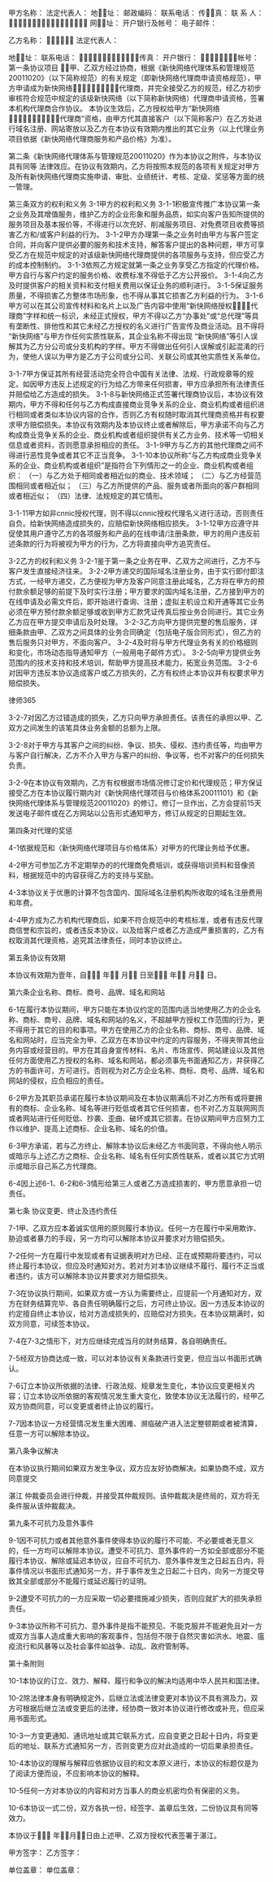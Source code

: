 
 甲方名称：                                        法定代表人：
 地址：                                        邮政编码：
 联系电话：                                        传真：
 联 系 人：      网址：
 开户银行及帐号：                                  电子邮件：
 
 乙方名称：                           法定代表人：
 
 地址： 
 联系电话：              传真：
 开户银行：                        帐号：
 第一条协议项目
 甲、乙双方经过协商，根据《新快网络代理体系和管理规范20011020》（以下简称规范）的有关规定（即新快网络代理商申请资格规范），甲方申请成为新快网络代理商，并完全接受乙方的规范，经乙方初步审核符合规范中规定的该级新快网络（以下简称新快网络）代理商申请资格，签署本机构代理商合作协议。
 本协议生效后，乙方授权给甲方“新快网络代理商”资格，由甲方代其直接客户（以下简称客户）在乙方处进行域名注册、网站寄放以及乙方在本协议有效期内推出的其它业务（以上代理业务项目依据《新快网络代理商服务和产品价格》为准）。
 
 第二条《新快网络代理体系与管理规范20011020》作为本协议之附件，与本协议具有同等
 法律效应。在协议有效期内，乙方将按照本规范的各项有关规定对甲方及所有新快网络代理商实施申请、审批、业绩统计、考核、定级、奖惩等方面的统一管理。
 
 第三条双方的权利和义务
 3-1甲方的权利和义务
 3-1-1积极宣传推广本协议第一条之业务及其增值服务，维护乙方的企业形象和服务品质，如实向客户告知所提供的服务项目及基本报价等，不得进行以次充好、削减服务项目、对免费项目收费等损害乙方和/或客户利益的行为。
 3-1-2甲方办理第一条之业务时由甲方与客户签定合同，并向客户提供必要的服务和技术支持，解答客户提出的各种问题，甲方可享受乙方在规范中规定的对该级新快网络代理商提供的各项服务与支持，但应受乙方的成本控制制约。
 3-1-3依照乙方规定就第一条之业务享受乙方指定的代理价格。甲方自行与客户约定的服务价格、收费标准不得低于乙方公开报价。
 3-1-4向乙方及时提供客户的相关资料和支付相关费用以保证业务的顺利进行。
 3-1-5保证服务质量，不得损害乙方整体市场形象，也不得从事其它损害乙方利益的行为。
 3-1-6甲方可以在其公司宣传材料和名片上以及广告内容中使用“新快网络授权代理商”字样和统一标识，未经正式授权，甲方不得以乙方“办事处”或“总代理”等具有垄断性、排他性和其它未经乙方授权的名义进行广告宣传及商业活动。且不得将 “新快网络”与甲方作任何实质性联系，其企业名称不得出现 “新快网络”等引人误解其为乙方分公司或分支机构的字样。甲方不得做出任何引人误解或引起混淆的行为，使他人误以为甲方是乙方子公司或分公司、关联公司或其他实质性关系单位。
 
 3-1-7甲方保证其所有经营活动完全符合中国有关法律、法规、行政规章等的规定。如因甲方违反上述规定的行为给乙方带来任何损害，甲方应承担所有法律责任并赔偿给乙方造成的损失。
 3-1-8与新快网络正式签署代理商协议后，本协议有效期内，甲方不得和任何与乙方构成直接商业竞争关系的企业、商业机构或者组织进行相同或者类似本协议内容的合作，否则乙方有权随时取消其代理商资格并有权要求甲方赔偿损失。本协议有效期内及本协议终止或者解除后，甲方承诺不向与乙方构成商业竞争关系的企业、商业机构或者组织提供有关乙方业务、技术等一切相关信息或者资料，否则愿意承担相应的责任。
 3-1-9甲方与乙方的其他代理商之间不得进行恶性竞争或者其它不正当竞争。
 3-1-10本协议所称“与乙方构成商业竞争关系的企业、商业机构或者组织”是指符合下列情形之一的企业、商业机构或者组织：
 （一）与乙方处于相同或者相近似的商业、技术领域；
 （二）与乙方经营范围相同或者相近似；
 （三）与乙方所提供的产品、服务或者所面向的客户群相同或者相近似；
 （四）法律、法规规定的其它情形。
 
 3-1-11甲方如非cnnic授权代理，则不得以cnnic授权代理名义进行活动，否则责任自负。给新快网络造成损失的，应赔偿新快网络相应损失。
 3-1-12甲方应遵守并促使其用户遵守乙方的各项服务和产品的在线申请/注册条款，甲方的用户违反前述条款的行为将被视为甲方的行为，乙方将直接向甲方追究责任。
 
 3-2乙方的权利和义务
 3-2-1鉴于第一条之业务在甲、乙双方之间进行，乙方不与客户发生直接经济往来。
 3-2-2甲方递交的国际域名注册业务，由于实行即付即注方式，一经甲方递交，乙方便视为甲方及客户同意注册此域名，乙方将在甲方的预付款余额足够的前提下及时实行注册；甲方要求的国内域名注册，乙方接到甲方的在线申请及必需文件后，即开始进行查询、注册；虚拟主机设立和开通等其它业务必须在甲方预付款余额足够或收到甲方汇款凭证传真后按业务合同进行。其它业务乙方应在甲方提交申请后及时处理。
 3-2-3乙方向甲方提供完整的售后服务，详细条款由甲、乙双方之间具体的业务合同确定（包括电子版合同形式），但乙方的售后服务只对甲方，不面向客户。
 3-2-4及时将与甲方代理业务有关的价格细则和变化，市场动态指导通知甲方（一般用电子邮件方式）。
 3-2-5向甲方提供业务范围内的技术支持和技术培训，帮助甲方提高技术能力，拓宽业务范围。
 3-2-6对因甲方违反本协议造成客户或乙方损失的，乙方有权终止本协议并有权要求甲方赔偿损失。




 
律师365






 3-2-7对因乙方过错造成的损失，乙方只向甲方承担责任。该责任的承担以甲、乙双方之间发生的该笔具体业务金额的总额为上限。

 3-2-8对于甲方与其客户之间的纠纷、争议、损失、侵权、违约责任等，均由甲方与客户自行解决，乙方不介入甲方与客户的纠纷、争议等，也不对客户的任何损失负责。

 3-2-9在本协议有效期内，乙方有权根据市场情况修订定价和代理规范；甲方保证接受乙方在本协议履行期内对《新快网络代理项目与价格体系20011101》和《新快网络代理体系与管理规范20011020》的修订。修订一旦作出，乙方会提前15天发送电子邮件或在乙方网站以公告形式通知甲方，修订从规定的日期起生效。

 

 第四条对代理的奖惩

 4-1依据规范和〈新快网络代理项目与价格体系〉对甲方的代理业务给予优惠。

 4-2甲方可参加乙方不定期举办的的代理商免费培训，或获得培训资料和音像资料，根据规范中的内容获得乙方的支持与奖励。

 4-3本协议关于优惠的计算不包含国内、国际域名注册机构所收取的域名注册费用和年费。

 4-4甲方成为乙方机构代理商后，如果不符合规范中的考核标准，或者有违反代理商信誉和宗旨的，或者违反本协议，以及给客户或者乙方造成严重损害的，乙方有权取消其代理资格，追究其法律责任，同时本协议终止。

 

 第五条协议有效期

 本协议有效期为壹年，自 年 月 日至 年 月 日。

 

 第六条企业名称、商标、商号、品牌、域名和网站

 6-1在履行本协议期间，甲方只能在本协议约定的范围内适当地使用乙方的企业名称、商标、商号、品牌、域名和网站的名义，不超越甲方授权工作范围的行为，更不得用于其它的目的和事项。甲方在使用乙方的企业名称、商标、商号、品牌、域名和网站时，应当完全为甲、乙双方在本协议中约定的内容服务，不得夹带其他业务内容或经营目的。甲方在其自身宣传材料、名片、市场宣传、网站建设以及其他任何方面使用乙方授权的名称、域名和网站，都必须事先书面通知乙方，并获得乙方的书面许可，方可进行。否则视为对乙方企业名称、商标、商号、品牌、域名和网站的侵权，应负相应的责任。

 6-2甲方及其职员承诺在履行本协议期间及在本协议期满后不对乙方所有或将要拥有的商标、企业名称、域名等进行贬低或者其它任何损害，也不对乙方互联网网页或者网站进行任何贬低、抄袭、歪曲、破坏或其它损害。在协议期间甲方应努力工作以维护、提高上述商标、企业名称、域名的价值。

 6-3甲方承诺，若与乙方终止、解除本协议后未经乙方书面同意，不得向他人明示或暗示与上述乙方之商标、企业名称、域名有任何实质性联系，或者以其它方式明示或暗示自己系乙方代理商。

 6-4因上述6-1、6-2和6-3情形给第三人或者乙方造成损害的，甲方愿意承担一切责任。

 

 第七条 协议变更、终止及违约责任

 7-1甲、乙双方应本着诚实信用的原则履行本协议。任何一方在履行中采用欺诈、胁迫或者暴力的手段，另一方均可以解除本协议并要求对方赔偿损失。

 7-2任何一方在履行中发现或者有证据表明对方已经、正在或预期将要违约，可以终止履行本协议，但应及时通知对方。若对方对本协议继续不履行、履行不正当或者违约，该方可以解除本协议并要求对方赔偿损失。

 7-3在协议执行期间，如果双方或一方认为需要终止，应提前一个月通知对方，双方在财务结算完毕、各自责任明确履行之后，方可终止协议。因一方违反本协议的约定擅自终止本协议，给对方造成损失的，应赔偿对方损失。在本协议期满时，如双方同意，可续签本协议。

 7-4在7-3之情形下，对方应继续完成当月的财务结算，各自明确责任。

 7-5经双方协商达成一致，可以对本协议有关条款进行变更，但应当以书面形式确认。

 7-6订立本协议所依据的法律、行政法规、规章发生变化，本协议应变更相关内容；订立本协议所依据的客观情况发生重大变化，致使本协议无法履行的，经甲乙双方协商同意，可以变更或者终止协议的履行。

 7-7因本协议一方经营情况发生重大困难、濒临破产进入法定整顿期或者被清算，任意一方可以解除本协议。

 

 第八条争议解决

 在本协议执行期间如果双方发生争议，双方应友好协商解决。如果协商不成，双方同意提交

湛江
仲裁委员会进行仲裁，并接受其仲裁规则。该仲裁裁决是终局的，双方将无条件服从该仲裁裁决。

 

 第九条不可抗力及意外事件

 9-1因不可抗力或者其他意外事件使得本协议的履行不可能、不必要或者无意义的，任一方均可以解除本协议。遭受不可抗力、意外事件的一方如全部或部分不能履行本协议、解除或延迟本协议，应自不可抗力、意外事件发生之日起五日内，将事件情况以书面形式通知另一方，并于事件发生之日起二十日内，向另一方提交导致其全部或部分不能履行或延迟履行的证明。

 9-2遭受不可抗力的一方应采取一切必要措施减少损失，否则应就扩大的损失承担责任。

 9-3本协议所称不可抗力、意外事件是指不能预见、不能克服并不能避免且对一方或双方当事人造成重大影响的客观事件，包括但不限于自然灾害如洪水、地震、瘟疫流行和风暴等以及社会事件如战争、动乱、政府管制等。

 

 第十条附则

 10-1本协议的订立、效力、解释、履行和争议的解决均适用中华人民共和国法律。

 10-2除法律本身有明确规定外，后继立法或法律变更对本协议不具有溯及力。双方可根据后继立法或变更后的法律，经协商一致对本协议进行修改或补充，但应采用书面形式。

 10-3一方变更通知、通讯地址或其它联系方式，应自变更之日起十日内，将变更后的地址、联系方式通知另一方，否则变更方应对此造成的一切后果承担责任。

 10-4本协议的理解与解释应依据协议目的和文本原义进行，本协议的标题仅是为了阅读方便而设，不应影响本协议的解释。

 10-5任何一方对本协议的内容和对方当事人的商业机密均负有保密的义务。

 10-6本协议一式二份，双方各执一份，经签字、盖章后生效，二份协议具有同等效力。

 

 本协议于 年月日由上述甲、乙双方授权代表签署于湛江。

 

 甲方签字：                                      乙方签字：

 

 单位盖章：                                      单位盖章： 


 

 
 
 
 
 
  


  
 

  


  


  
 
 
 
 

